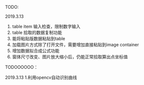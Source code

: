 TODO:

2019.3.13
1. table item 输入检查，限制数字输入
2. table 拾取的数据复制功能
3. 能将粘贴版数据粘贴到table
4. 加载图片方式除了打开文件，需要增加直接粘贴到image container
5. 增加数据拟合成公式功能
6. 窗体尺寸改变、图片放大缩小后，仍能正常拾取算出点坐标值

TODOOOOOO：

2019.3.13
1.利用opencv自动识别曲线
